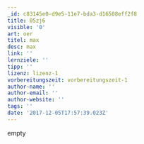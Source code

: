 ```yaml
---
_id: c83145e0-d9e5-11e7-bda3-d16508eff2f8
title: 05zj6
visible: '0'
art: oer
titel: max
desc: max
link: ''
lernziele: ''
tipp: ''
lizenz: lizenz-1
vorbereitungszeit: vorbereitungszeit-1
author-name: ''
author-email: ''
author-website: ''
tags: ''
date: '2017-12-05T17:57:39.023Z'
---
```

empty
